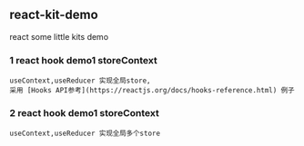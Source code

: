 ## react-kit-demo
react some little kits demo
### 1 react hook demo1 storeContext
    useContext,useReducer 实现全局store, 
    采用 [Hooks API参考](https://reactjs.org/docs/hooks-reference.html) 例子    
### 2 react hook demo1 storeContext
    useContext,useReducer 实现全局多个store